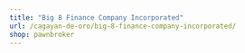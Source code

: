 ```yaml
---
title: "Big 8 Finance Company Incorporated"
url: /cagayan-de-oro/big-8-finance-company-incorporated/
shop: pawnbroker
---
```

